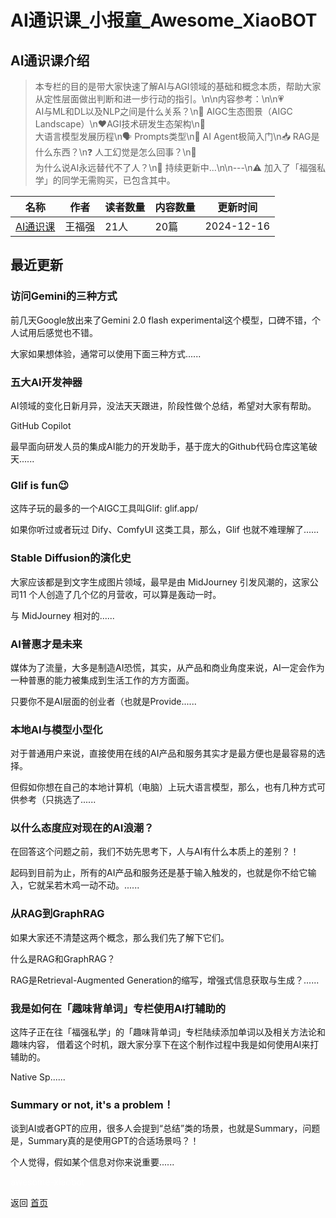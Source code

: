 # AI通识课_小报童_Awesome_XiaoBOT

## AI通识课介绍
> 本专栏的目的是带大家快速了解AI与AGI领域的基础和概念本质，帮助大家从定性层面做出判断和进一步行动的指引。\n\n内容参考：\n\n💗  
AI与ML和DL以及NLP之间是什么关系？\n💯 AIGC生态图景（AIGC Landscape）\n❤️AGI技术研发生态架构\n🙊  
大语言模型发展历程\n🗣️ Prompts类型\n🤖 AI Agent极简入门\n📥 RAG是什么东西？\n❓ 人工幻觉是怎么回事？\n👑  
为什么说AI永远替代不了人？\n🚅 持续更新中...\n\n---\n⚠️ 加入了「福强私学」的同学无需购买，已包含其中。  
  


|名称|作者|读者数量|内容数量|更新时间|
|---|---|---|---|---|
|[AI通识课](https://xiaobot.net/p/aifd?refer=0b133df9-27dc-423b-8101-639049001c13)|王福强|21人|20篇|2024-12-16|

## 最近更新
### 访问Gemini的三种方式

前几天Google放出来了Gemini 2.0 flash experimental这个模型，口碑不错，个人试用后感觉也不错。

大家如果想体验，通常可以使用下面三种方式......

### 五大AI开发神器

AI领域的变化日新月异，没法天天跟进，阶段性做个总结，希望对大家有帮助。

GitHub Copilot

最早面向研发人员的集成AI能力的开发助手，基于庞大的Github代码仓库这笔破天......

### Glif is fun😉

这阵子玩的最多的一个AIGC工具叫Glif: glif.app/

如果你听过或者玩过 Dify、ComfyUI 这类工具，那么，Glif 也就不难理解了......

### Stable Diffusion的演化史

大家应该都是到文字生成图片领域，最早是由 MidJourney 引发风潮的，这家公司11 个人创造了几个亿的月营收，可以算是轰动一时。

与 MidJourney 相对的......

### AI普惠才是未来

媒体为了流量，大多是制造AI恐慌，其实，从产品和商业角度来说，AI一定会作为一种普惠的能力被集成到生活工作的方方面面。

只要你不是AI层面的创业者（也就是Provide......

### 本地AI与模型小型化

对于普通用户来说，直接使用在线的AI产品和服务其实才是最方便也是最容易的选择。

但假如你想在自己的本地计算机（电脑）上玩大语言模型，那么，也有几种方式可供参考（只挑选了......

### 以什么态度应对现在的AI浪潮？

在回答这个问题之前，我们不妨先思考下，人与AI有什么本质上的差别？！

起码到目前为止，所有的AI产品和服务还是基于输入触发的，也就是你不给它输入，它就呆若木鸡一动不动。......

### 从RAG到GraphRAG

如果大家还不清楚这两个概念，那么我们先了解下它们。

什么是RAG和GraphRAG？

RAG是Retrieval-Augmented Generation的缩写，增强式信息获取与生成？......

### 我是如何在「趣味背单词」专栏使用AI打辅助的

这阵子正在往「福强私学」的「趣味背单词」专栏陆续添加单词以及相关方法论和趣味内容， 借着这个时机，跟大家分享下在这个制作过程中我是如何使用AI来打辅助的。

Native Sp......

### Summary or not, it's a problem！

谈到AI或者GPT的应用，很多人会提到“总结”类的场景，也就是Summary，问题是，Summary真的是使用GPT的合适场景吗？！

个人觉得，假如某个信息对你来说重要......


<a href="https://github.com/Reno9527/awesome-xiaobot" style="color: white; text-decoration: none;">awesome-xiaobot</a>

返回 [首页](../README.md)
